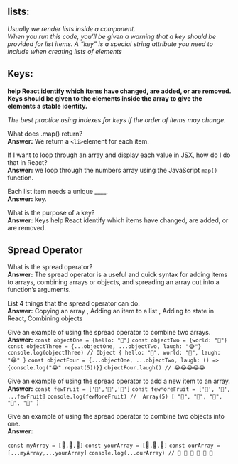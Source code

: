 


## lists:
*Usually we render lists inside a component.*<br>
*When you run this code, you’ll be given a warning that a key should be provided for list items. A “key” is a special string attribute you need to include when creating lists of elements*



## Keys:
**help React identify which items have changed, are added, or are removed.**
**Keys should be given to the elements inside the array to give the elements a stable identity.**

*The best practice using indexes for keys if the order of items may change.*


What does .map() return?<br>
**Answer:** We return a `<li>`element for each item.

If I want to loop through an array and display each value in JSX, how do I do that in React?<br>
**Answer:**
we loop through the numbers array using the JavaScript `map()` function.<br>

Each list item needs a unique ____.<br>
**Answer:** key.

What is the purpose of a key?<br>
**Answer:**
Keys help React identify which items have changed, are added, or are removed.



## Spread Operator

What is the spread operator?<br>
**Answer:** The spread operator is a useful and quick syntax for adding items to arrays, combining arrays or objects, and spreading an array out into a function’s arguments.

List 4 things that the spread operator can do.<br>
**Answer:**  Copying an array , Adding an item to a list , Adding to state in React,
Combining objects

Give an example of using the spread operator to combine two arrays.<br>
**Answer:**
`const objectOne = {hello: "🤪"}`
`const objectTwo = {world: "🐻"}`
`const objectThree = {...objectOne, ...objectTwo, laugh: "😂"}`
`console.log(objectThree) // Object { hello: "🤪", world: "🐻", laugh: "😂" }`
`const objectFour = {...objectOne, ...objectTwo, laugh: () => {console.log("😂".repeat(5))}}`
`objectFour.laugh() // 😂😂😂😂😂`

Give an example of using the spread operator to add a new item to an array.<br>
**Answer:**
`const fewFruit = ['🍏','🍊','🍌']`
`const fewMoreFruit = ['🍉', '🍍', ...fewFruit]`
`console.log(fewMoreFruit) //  Array(5) [ "🍉", "🍍", "🍏", "🍊", "🍌" ]`

Give an example of using the spread operator to combine two objects into one.<br>
**Answer:**

`const myArray = [`🤪`,`🐻`,`🎌`]`
`const yourArray = [`🙂`,`🤗`,`🤩`]`
`const ourArray = [...myArray,...yourArray]`
`console.log(...ourArray) // 🤪 🐻 🎌 🙂 🤗 🤩`
